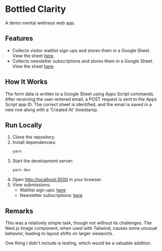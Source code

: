 # Bottled Clarity

A demo mental wellness web app.

## Features

- Collects visitor waitlist sign-ups and stores them in a Google Sheet. View the sheet [here](https://docs.google.com/spreadsheets/d/1wFibVlBKCKHhwUyidUO6C_luxrYvJ0kAQT1LPUfMi-E/edit?gid=0#gid=0).
- Collects newsletter subscriptions and stores them in a Google Sheet. View the sheet [here](https://docs.google.com/spreadsheets/d/1wFibVlBKCKHhwUyidUO6C_luxrYvJ0kAQT1LPUfMi-E/edit?gid=874858054#gid=874858054).

## How It Works

The form data is written to a Google Sheet using Apps Script commands. After receiving the user-entered email, a POST request is sent to the Apps Script app ID. The correct sheet is identified, and the email is saved in a new row along with a 'Created At' timestamp.

## Run Locally

1. Clone the repository.
2. Install dependencies:
   ```sh
   yarn
   ```
3. Start the development server:
   ```sh
   yarn dev
   ```
4. Open [http://localhost:3000](http://localhost:3000) in your browser.
5. View submissions:
   - Waitlist sign-ups: [here](https://docs.google.com/spreadsheets/d/1wFibVlBKCKHhwUyidUO6C_luxrYvJ0kAQT1LPUfMi-E/edit?gid=0#gid=0)
   - Newsletter subscriptions: [here](https://docs.google.com/spreadsheets/d/1wFibVlBKCKHhwUyidUO6C_luxrYvJ0kAQT1LPUfMi-E/edit?gid=874858054#gid=874858054)

## Remarks

This was a relatively simple task, though not without its challenges. The Next.js Image component, when used with Tailwind, causes some unusual behavior, leading to layout shifts on larger viewports.

One thing I didn't include is testing, which would be a valuable addition.
